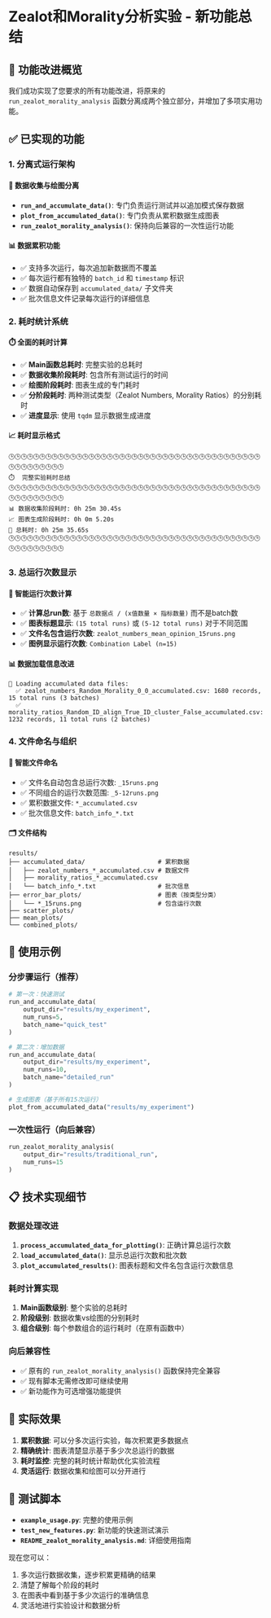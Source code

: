 # Zealot和Morality分析实验 - 新功能总结

## 🎉 功能改进概览

我们成功实现了您要求的所有功能改进，将原来的 `run_zealot_morality_analysis` 函数分离成两个独立部分，并增加了多项实用功能。

## ✅ 已实现的功能

### 1. 分离式运行架构

#### 🔄 **数据收集与绘图分离**
- **`run_and_accumulate_data()`**: 专门负责运行测试并以追加模式保存数据
- **`plot_from_accumulated_data()`**: 专门负责从累积数据生成图表
- **`run_zealot_morality_analysis()`**: 保持向后兼容的一次性运行功能

#### 📊 **数据累积功能**
- ✅ 支持多次运行，每次追加新数据而不覆盖
- ✅ 每次运行都有独特的 `batch_id` 和 `timestamp` 标识
- ✅ 数据自动保存到 `accumulated_data/` 子文件夹
- ✅ 批次信息文件记录每次运行的详细信息

### 2. 耗时统计系统

#### ⏱️ **全面的耗时计算**
- ✅ **Main函数总耗时**: 完整实验的总耗时
- ✅ **数据收集阶段耗时**: 包含所有测试运行的时间
- ✅ **绘图阶段耗时**: 图表生成的专门耗时
- ✅ **分阶段耗时**: 两种测试类型（Zealot Numbers, Morality Ratios）的分别耗时
- ✅ **进度显示**: 使用 `tqdm` 显示数据生成进度

#### 📈 **耗时显示格式**
```
🕒🕒🕒🕒🕒🕒🕒🕒🕒🕒🕒🕒🕒🕒🕒🕒🕒🕒🕒🕒🕒🕒🕒🕒🕒🕒🕒🕒🕒🕒🕒🕒🕒🕒🕒🕒🕒🕒🕒🕒🕒🕒🕒🕒🕒🕒🕒🕒🕒🕒
⏱️  完整实验耗时总结
🕒🕒🕒🕒🕒🕒🕒🕒🕒🕒🕒🕒🕒🕒🕒🕒🕒🕒🕒🕒🕒🕒🕒🕒🕒🕒🕒🕒🕒🕒🕒🕒🕒🕒🕒🕒🕒🕒🕒🕒🕒🕒🕒🕒🕒🕒🕒🕒🕒🕒
📊 数据收集阶段耗时: 0h 25m 30.45s
📈 图表生成阶段耗时: 0h 0m 5.20s
🎯 总耗时: 0h 25m 35.65s
🕒🕒🕒🕒🕒🕒🕒🕒🕒🕒🕒🕒🕒🕒🕒🕒🕒🕒🕒🕒🕒🕒🕒🕒🕒🕒🕒🕒🕒🕒🕒🕒🕒🕒🕒🕒🕒🕒🕒🕒🕒🕒🕒🕒🕒🕒🕒🕒🕒🕒
```

### 3. 总运行次数显示

#### 🔢 **智能运行次数计算**
- ✅ **计算总run数**: 基于 `总数据点 / (x值数量 × 指标数量)` 而不是batch数
- ✅ **图表标题显示**: `(15 total runs)` 或 `(5-12 total runs)` 对于不同范围
- ✅ **文件名包含运行次数**: `zealot_numbers_mean_opinion_15runs.png`
- ✅ **图例显示运行次数**: `Combination Label (n=15)`

#### 📊 **数据加载信息改进**
```
📂 Loading accumulated data files:
  ✅ zealot_numbers_Random_Morality_0_0_accumulated.csv: 1680 records, 15 total runs (3 batches)
  ✅ morality_ratios_Random_ID_align_True_ID_cluster_False_accumulated.csv: 1232 records, 11 total runs (2 batches)
```

### 4. 文件命名与组织

#### 📁 **智能文件命名**
- ✅ 文件名自动包含总运行次数: `_15runs.png`
- ✅ 不同组合的运行次数范围: `_5-12runs.png`
- ✅ 累积数据文件: `*_accumulated.csv`
- ✅ 批次信息文件: `batch_info_*.txt`

#### 🗂️ **文件结构**
```
results/
├── accumulated_data/                    # 累积数据
│   ├── zealot_numbers_*_accumulated.csv # 数据文件
│   ├── morality_ratios_*_accumulated.csv
│   └── batch_info_*.txt                 # 批次信息
├── error_bar_plots/                     # 图表（按类型分类）
│   └── *_15runs.png                     # 包含运行次数
├── scatter_plots/
├── mean_plots/
└── combined_plots/
```

## 🚀 使用示例

### 分步骤运行（推荐）
```python
# 第一次：快速测试
run_and_accumulate_data(
    output_dir="results/my_experiment",
    num_runs=5,
    batch_name="quick_test"
)

# 第二次：增加数据
run_and_accumulate_data(
    output_dir="results/my_experiment", 
    num_runs=10,
    batch_name="detailed_run"
)

# 生成图表（基于所有15次运行）
plot_from_accumulated_data("results/my_experiment")
```

### 一次性运行（向后兼容）
```python
run_zealot_morality_analysis(
    output_dir="results/traditional_run",
    num_runs=15
)
```

## 📋 技术实现细节

### 数据处理改进
1. **`process_accumulated_data_for_plotting()`**: 正确计算总运行次数
2. **`load_accumulated_data()`**: 显示总运行次数和批次数
3. **`plot_accumulated_results()`**: 图表标题和文件名包含运行次数信息

### 耗时计算实现
1. **Main函数级别**: 整个实验的总耗时
2. **阶段级别**: 数据收集vs绘图的分别耗时
3. **组合级别**: 每个参数组合的运行耗时（在原有函数中）

### 向后兼容性
- ✅ 原有的 `run_zealot_morality_analysis()` 函数保持完全兼容
- ✅ 现有脚本无需修改即可继续使用
- ✅ 新功能作为可选增强功能提供

## 🎯 实际效果

1. **累积数据**: 可以分多次运行实验，每次积累更多数据点
2. **精确统计**: 图表清楚显示基于多少次总运行的数据
3. **耗时监控**: 完整的耗时统计帮助优化实验流程
4. **灵活运行**: 数据收集和绘图可以分开进行

## 📝 测试脚本

- **`example_usage.py`**: 完整的使用示例
- **`test_new_features.py`**: 新功能的快速测试演示
- **`README_zealot_morality_analysis.md`**: 详细使用指南

现在您可以：
1. 多次运行数据收集，逐步积累更精确的结果
2. 清楚了解每个阶段的耗时
3. 在图表中看到基于多少次运行的准确信息
4. 灵活地进行实验设计和数据分析 